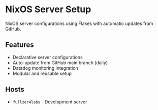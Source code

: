 # NixOS Server Setup

NixOS server configurations using Flakes with automatic updates from GitHub.

## Features

- Declarative server configurations
- Auto-update from GitHub main branch (daily)
- Datadog monitoring integration
- Modular and reusable setup

## Hosts

- `fullzer4labs` - Development server

